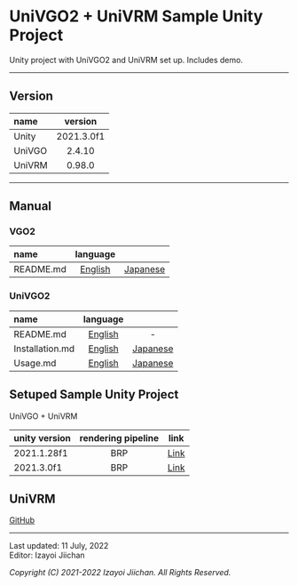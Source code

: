 # UniVGO2 + UniVRM Sample Unity Project

Unity project with UniVGO2 and UniVRM set up. Includes demo.

___

## Version

|name|version|
|:--|:--:|
|Unity|2021.3.0f1|
|UniVGO|2.4.10|
|UniVRM|0.98.0|

___

## Manual

### VGO2

|name|language||
|:--|:--:|:--:|
|README.md|[English](https://github.com/izayoijiichan/VGO2/blob/main/README.md)|[Japanese](https://github.com/izayoijiichan/VGO2/blob/main/README.ja.md)|

### UniVGO2

|name|language||
|:--|:--:|:--:|
|README.md|[English](https://github.com/izayoijiichan/VGO2/blob/main/UniVgo2/README.md)|-|
|Installation.md|[English](https://github.com/izayoijiichan/VGO2/blob/main/Documentation~/UniVGO/Installation.md)|[Japanese](https://github.com/izayoijiichan/VGO2/blob/main/Documentation~/UniVGO/Installation.ja.md)|
|Usage.md|[English](https://github.com/izayoijiichan/VGO2/blob/main/Documentation~/UniVGO/Usage.md)|[Japanese](https://github.com/izayoijiichan/VGO2/blob/main/Documentation~/UniVGO/Usage.ja.md)|

## Setuped Sample Unity Project

UniVGO + UniVRM

|unity version|rendering pipeline|link|
|:--|:--:|:--:|
|2021.1.28f1|BRP|[Link](https://github.com/izayoijiichan/univgo2.sample.unity.project/tree/unity2021.1.brp.univrm)|
|2021.3.0f1|BRP|[Link](https://github.com/izayoijiichan/univgo2.sample.unity.project/tree/unity2021.3.brp.univrm)|

## UniVRM

[GitHub](https://github.com/vrm-c/UniVRM)

___
Last updated: 11 July, 2022  
Editor: Izayoi Jiichan

*Copyright (C) 2021-2022 Izayoi Jiichan. All Rights Reserved.*
